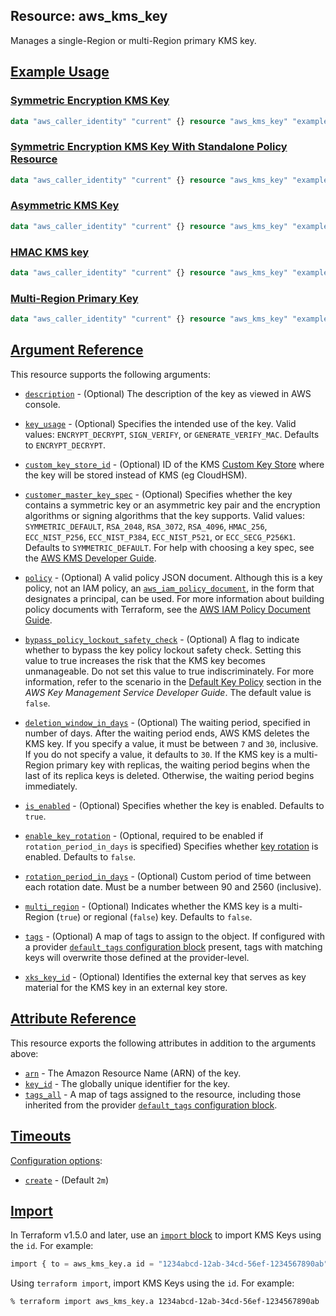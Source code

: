## Resource: aws\_kms\_key

Manages a single-Region or multi-Region primary KMS key.

## [Example Usage](https://registry.terraform.io/providers/hashicorp/aws/latest/docs/resources/kms_key#example-usage)

### [Symmetric Encryption KMS Key](https://registry.terraform.io/providers/hashicorp/aws/latest/docs/resources/kms_key#symmetric-encryption-kms-key)

```terraform
data "aws_caller_identity" "current" {} resource "aws_kms_key" "example" { description = "An example symmetric encryption KMS key" enable_key_rotation = true deletion_window_in_days = 20 policy = jsonencode({ Version = "2012-10-17" Id = "key-default-1" Statement = [ { Sid = "Enable IAM User Permissions" Effect = "Allow" Principal = { AWS = "arn:aws:iam::${data.aws_caller_identity.current.account_id}:root" }, Action = "kms:*" Resource = "*" }, { Sid = "Allow administration of the key" Effect = "Allow" Principal = { AWS = "arn:aws:iam::${data.aws_caller_identity.current.account_id}:user/Alice" }, Action = [ "kms:ReplicateKey", "kms:Create*", "kms:Describe*", "kms:Enable*", "kms:List*", "kms:Put*", "kms:Update*", "kms:Revoke*", "kms:Disable*", "kms:Get*", "kms:Delete*", "kms:ScheduleKeyDeletion", "kms:CancelKeyDeletion" ], Resource = "*" }, { Sid = "Allow use of the key" Effect = "Allow" Principal = { AWS = "arn:aws:iam::${data.aws_caller_identity.current.account_id}:user/Bob" }, Action = [ "kms:DescribeKey", "kms:Encrypt", "kms:Decrypt", "kms:ReEncrypt*", "kms:GenerateDataKey", "kms:GenerateDataKeyWithoutPlaintext" ], Resource = "*" } ] }) }
```

### [Symmetric Encryption KMS Key With Standalone Policy Resource](https://registry.terraform.io/providers/hashicorp/aws/latest/docs/resources/kms_key#symmetric-encryption-kms-key-with-standalone-policy-resource)

```terraform
data "aws_caller_identity" "current" {} resource "aws_kms_key" "example" { description = "An example symmetric encryption KMS key" enable_key_rotation = true deletion_window_in_days = 20 } resource "aws_kms_key_policy" "example" { key_id = aws_kms_key.example.id policy = jsonencode({ Version = "2012-10-17" Id = "key-default-1" Statement = [ { Sid = "Enable IAM User Permissions" Effect = "Allow" Principal = { AWS = "arn:aws:iam::${data.aws_caller_identity.current.account_id}:root" }, Action = "kms:*" Resource = "*" } ] }) }
```

### [Asymmetric KMS Key](https://registry.terraform.io/providers/hashicorp/aws/latest/docs/resources/kms_key#asymmetric-kms-key)

```terraform
data "aws_caller_identity" "current" {} resource "aws_kms_key" "example" { description = "RSA-3072 asymmetric KMS key for signing and verification" customer_master_key_spec = "RSA_3072" key_usage = "SIGN_VERIFY" enable_key_rotation = false policy = jsonencode({ Version = "2012-10-17" Id = "key-default-1" Statement = [ { Sid = "Enable IAM User Permissions" Effect = "Allow" Principal = { AWS = "arn:aws:iam::${data.aws_caller_identity.current.account_id}:root" }, Action = "kms:*" Resource = "*" }, { Sid = "Allow administration of the key" Effect = "Allow" Principal = { AWS = "arn:aws:iam::${data.aws_caller_identity.current.account_id}:role/Admin" }, Action = [ "kms:Create*", "kms:Describe*", "kms:Enable*", "kms:List*", "kms:Put*", "kms:Update*", "kms:Revoke*", "kms:Disable*", "kms:Get*", "kms:Delete*", "kms:ScheduleKeyDeletion", "kms:CancelKeyDeletion" ], Resource = "*" }, { Sid = "Allow use of the key" Effect = "Allow" Principal = { AWS = "arn:aws:iam::${data.aws_caller_identity.current.account_id}:role/Developer" }, Action = [ "kms:Sign", "kms:Verify", "kms:DescribeKey" ], Resource = "*" } ] }) }
```

### [HMAC KMS key](https://registry.terraform.io/providers/hashicorp/aws/latest/docs/resources/kms_key#hmac-kms-key)

```terraform
data "aws_caller_identity" "current" {} resource "aws_kms_key" "example" { description = "HMAC_384 key for tokens" customer_master_key_spec = "HMAC_384" key_usage = "GENERATE_VERIFY_MAC" enable_key_rotation = false policy = jsonencode({ Version = "2012-10-17" Id = "key-default-1" Statement = [ { Sid = "Enable IAM User Permissions" Effect = "Allow" Principal = { AWS = "arn:aws:iam::${data.aws_caller_identity.current.account_id}:root" }, Action = "kms:*" Resource = "*" }, { Sid = "Allow administration of the key" Effect = "Allow" Principal = { AWS = "arn:aws:iam::${data.aws_caller_identity.current.account_id}:role/Admin" }, Action = [ "kms:Create*", "kms:Describe*", "kms:Enable*", "kms:List*", "kms:Put*", "kms:Update*", "kms:Revoke*", "kms:Disable*", "kms:Get*", "kms:Delete*", "kms:ScheduleKeyDeletion", "kms:CancelKeyDeletion" ], Resource = "*" }, { Sid = "Allow use of the key" Effect = "Allow" Principal = { AWS = "arn:aws:iam::${data.aws_caller_identity.current.account_id}:role/Developer" }, Action = [ "kms:GenerateMac", "kms:VerifyMac", "kms:DescribeKey" ], Resource = "*" } ] }) }
```

### [Multi-Region Primary Key](https://registry.terraform.io/providers/hashicorp/aws/latest/docs/resources/kms_key#multi-region-primary-key)

```terraform
data "aws_caller_identity" "current" {} resource "aws_kms_key" "example" { description = "An example multi-Region primary key" multi_region = true enable_key_rotation = true deletion_window_in_days = 10 policy = jsonencode({ Version = "2012-10-17" Id = "key-default-1" Statement = [ { Sid = "Enable IAM User Permissions" Effect = "Allow" Principal = { AWS = "arn:aws:iam::${data.aws_caller_identity.current.account_id}:root" }, Action = "kms:*" Resource = "*" }, { Sid = "Allow administration of the key" Effect = "Allow" Principal = { AWS = "arn:aws:iam::${data.aws_caller_identity.current.account_id}:user/Alice" }, Action = [ "kms:ReplicateKey", "kms:Create*", "kms:Describe*", "kms:Enable*", "kms:List*", "kms:Put*", "kms:Update*", "kms:Revoke*", "kms:Disable*", "kms:Get*", "kms:Delete*", "kms:ScheduleKeyDeletion", "kms:CancelKeyDeletion" ], Resource = "*" }, { Sid = "Allow use of the key" Effect = "Allow" Principal = { AWS = "arn:aws:iam::${data.aws_caller_identity.current.account_id}:user/Bob" }, Action = [ "kms:DescribeKey", "kms:Encrypt", "kms:Decrypt", "kms:ReEncrypt*", "kms:GenerateDataKey", "kms:GenerateDataKeyWithoutPlaintext" ], Resource = "*" } ] }) }
```

## [Argument Reference](https://registry.terraform.io/providers/hashicorp/aws/latest/docs/resources/kms_key#argument-reference)

This resource supports the following arguments:

-   [`description`](https://registry.terraform.io/providers/hashicorp/aws/latest/docs/resources/kms_key#description-1) - (Optional) The description of the key as viewed in AWS console.
-   [`key_usage`](https://registry.terraform.io/providers/hashicorp/aws/latest/docs/resources/kms_key#key_usage-1) - (Optional) Specifies the intended use of the key. Valid values: `ENCRYPT_DECRYPT`, `SIGN_VERIFY`, or `GENERATE_VERIFY_MAC`. Defaults to `ENCRYPT_DECRYPT`.
-   [`custom_key_store_id`](https://registry.terraform.io/providers/hashicorp/aws/latest/docs/resources/kms_key#custom_key_store_id-1) - (Optional) ID of the KMS [Custom Key Store](https://docs.aws.amazon.com/kms/latest/developerguide/create-cmk-keystore.html) where the key will be stored instead of KMS (eg CloudHSM).
-   [`customer_master_key_spec`](https://registry.terraform.io/providers/hashicorp/aws/latest/docs/resources/kms_key#customer_master_key_spec-1) - (Optional) Specifies whether the key contains a symmetric key or an asymmetric key pair and the encryption algorithms or signing algorithms that the key supports. Valid values: `SYMMETRIC_DEFAULT`, `RSA_2048`, `RSA_3072`, `RSA_4096`, `HMAC_256`, `ECC_NIST_P256`, `ECC_NIST_P384`, `ECC_NIST_P521`, or `ECC_SECG_P256K1`. Defaults to `SYMMETRIC_DEFAULT`. For help with choosing a key spec, see the [AWS KMS Developer Guide](https://docs.aws.amazon.com/kms/latest/developerguide/symm-asymm-choose.html).
-   [`policy`](https://registry.terraform.io/providers/hashicorp/aws/latest/docs/resources/kms_key#policy-3) - (Optional) A valid policy JSON document. Although this is a key policy, not an IAM policy, an [`aws_iam_policy_document`](https://registry.terraform.io/providers/hashicorp/aws/latest/docs/data-sources/iam_policy_document), in the form that designates a principal, can be used. For more information about building policy documents with Terraform, see the [AWS IAM Policy Document Guide](https://learn.hashicorp.com/terraform/aws/iam-policy).

-   [`bypass_policy_lockout_safety_check`](https://registry.terraform.io/providers/hashicorp/aws/latest/docs/resources/kms_key#bypass_policy_lockout_safety_check-1) - (Optional) A flag to indicate whether to bypass the key policy lockout safety check. Setting this value to true increases the risk that the KMS key becomes unmanageable. Do not set this value to true indiscriminately. For more information, refer to the scenario in the [Default Key Policy](https://docs.aws.amazon.com/kms/latest/developerguide/key-policies.html#key-policy-default-allow-root-enable-iam) section in the _AWS Key Management Service Developer Guide_. The default value is `false`.
-   [`deletion_window_in_days`](https://registry.terraform.io/providers/hashicorp/aws/latest/docs/resources/kms_key#deletion_window_in_days-1) - (Optional) The waiting period, specified in number of days. After the waiting period ends, AWS KMS deletes the KMS key. If you specify a value, it must be between `7` and `30`, inclusive. If you do not specify a value, it defaults to `30`. If the KMS key is a multi-Region primary key with replicas, the waiting period begins when the last of its replica keys is deleted. Otherwise, the waiting period begins immediately.
-   [`is_enabled`](https://registry.terraform.io/providers/hashicorp/aws/latest/docs/resources/kms_key#is_enabled-1) - (Optional) Specifies whether the key is enabled. Defaults to `true`.
-   [`enable_key_rotation`](https://registry.terraform.io/providers/hashicorp/aws/latest/docs/resources/kms_key#enable_key_rotation-1) - (Optional, required to be enabled if `rotation_period_in_days` is specified) Specifies whether [key rotation](http://docs.aws.amazon.com/kms/latest/developerguide/rotate-keys.html) is enabled. Defaults to `false`.
-   [`rotation_period_in_days`](https://registry.terraform.io/providers/hashicorp/aws/latest/docs/resources/kms_key#rotation_period_in_days-1) - (Optional) Custom period of time between each rotation date. Must be a number between 90 and 2560 (inclusive).
-   [`multi_region`](https://registry.terraform.io/providers/hashicorp/aws/latest/docs/resources/kms_key#multi_region-1) - (Optional) Indicates whether the KMS key is a multi-Region (`true`) or regional (`false`) key. Defaults to `false`.
-   [`tags`](https://registry.terraform.io/providers/hashicorp/aws/latest/docs/resources/kms_key#tags-3) - (Optional) A map of tags to assign to the object. If configured with a provider [`default_tags` configuration block](https://registry.terraform.io/providers/hashicorp/aws/latest/docs#default_tags-configuration-block) present, tags with matching keys will overwrite those defined at the provider-level.
-   [`xks_key_id`](https://registry.terraform.io/providers/hashicorp/aws/latest/docs/resources/kms_key#xks_key_id-1) - (Optional) Identifies the external key that serves as key material for the KMS key in an external key store.

## [Attribute Reference](https://registry.terraform.io/providers/hashicorp/aws/latest/docs/resources/kms_key#attribute-reference)

This resource exports the following attributes in addition to the arguments above:

-   [`arn`](https://registry.terraform.io/providers/hashicorp/aws/latest/docs/resources/kms_key#arn-1) - The Amazon Resource Name (ARN) of the key.
-   [`key_id`](https://registry.terraform.io/providers/hashicorp/aws/latest/docs/resources/kms_key#key_id-1) - The globally unique identifier for the key.
-   [`tags_all`](https://registry.terraform.io/providers/hashicorp/aws/latest/docs/resources/kms_key#tags_all-1) - A map of tags assigned to the resource, including those inherited from the provider [`default_tags` configuration block](https://registry.terraform.io/providers/hashicorp/aws/latest/docs#default_tags-configuration-block).

## [Timeouts](https://registry.terraform.io/providers/hashicorp/aws/latest/docs/resources/kms_key#timeouts)

[Configuration options](https://developer.hashicorp.com/terraform/language/resources/syntax#operation-timeouts):

-   [`create`](https://registry.terraform.io/providers/hashicorp/aws/latest/docs/resources/kms_key#create-1) - (Default `2m`)

## [Import](https://registry.terraform.io/providers/hashicorp/aws/latest/docs/resources/kms_key#import)

In Terraform v1.5.0 and later, use an [`import` block](https://developer.hashicorp.com/terraform/language/import) to import KMS Keys using the `id`. For example:

```terraform
import { to = aws_kms_key.a id = "1234abcd-12ab-34cd-56ef-1234567890ab" }
```

Using `terraform import`, import KMS Keys using the `id`. For example:

```console
% terraform import aws_kms_key.a 1234abcd-12ab-34cd-56ef-1234567890ab
```